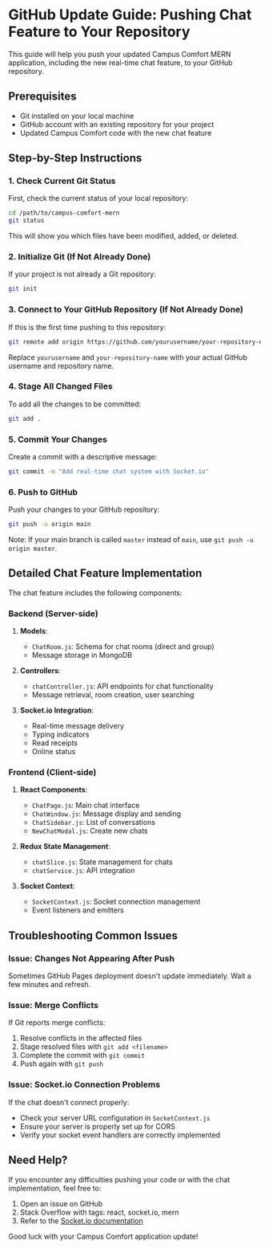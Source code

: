 # GitHub Update Guide: Pushing Chat Feature to Your Repository

This guide will help you push your updated Campus Comfort MERN application, including the new real-time chat feature, to your GitHub repository.

## Prerequisites

- Git installed on your local machine
- GitHub account with an existing repository for your project
- Updated Campus Comfort code with the new chat feature

## Step-by-Step Instructions

### 1. Check Current Git Status

First, check the current status of your local repository:

```bash
cd /path/to/campus-comfort-mern
git status
```

This will show you which files have been modified, added, or deleted.

### 2. Initialize Git (If Not Already Done)

If your project is not already a Git repository:

```bash
git init
```

### 3. Connect to Your GitHub Repository (If Not Already Done)

If this is the first time pushing to this repository:

```bash
git remote add origin https://github.com/yourusername/your-repository-name.git
```

Replace `yourusername` and `your-repository-name` with your actual GitHub username and repository name.

### 4. Stage All Changed Files

To add all the changes to be committed:

```bash
git add .
```

### 5. Commit Your Changes

Create a commit with a descriptive message:

```bash
git commit -m "Add real-time chat system with Socket.io"
```

### 6. Push to GitHub

Push your changes to your GitHub repository:

```bash
git push -u origin main
```

Note: If your main branch is called `master` instead of `main`, use `git push -u origin master`.

## Detailed Chat Feature Implementation

The chat feature includes the following components:

### Backend (Server-side)

1. **Models**:
   - `ChatRoom.js`: Schema for chat rooms (direct and group)
   - Message storage in MongoDB

2. **Controllers**:
   - `chatController.js`: API endpoints for chat functionality
   - Message retrieval, room creation, user searching

3. **Socket.io Integration**:
   - Real-time message delivery
   - Typing indicators
   - Read receipts
   - Online status

### Frontend (Client-side)

1. **React Components**:
   - `ChatPage.js`: Main chat interface
   - `ChatWindow.js`: Message display and sending
   - `ChatSidebar.js`: List of conversations
   - `NewChatModal.js`: Create new chats

2. **Redux State Management**:
   - `chatSlice.js`: State management for chats
   - `chatService.js`: API integration

3. **Socket Context**:
   - `SocketContext.js`: Socket connection management
   - Event listeners and emitters

## Troubleshooting Common Issues

### Issue: Changes Not Appearing After Push

Sometimes GitHub Pages deployment doesn't update immediately. Wait a few minutes and refresh.

### Issue: Merge Conflicts

If Git reports merge conflicts:

1. Resolve conflicts in the affected files
2. Stage resolved files with `git add <filename>`
3. Complete the commit with `git commit`
4. Push again with `git push`

### Issue: Socket.io Connection Problems

If the chat doesn't connect properly:
- Check your server URL configuration in `SocketContext.js`
- Ensure your server is properly set up for CORS
- Verify your socket event handlers are correctly implemented

## Need Help?

If you encounter any difficulties pushing your code or with the chat implementation, feel free to:

1. Open an issue on GitHub
2. Stack Overflow with tags: react, socket.io, mern
3. Refer to the [Socket.io documentation](https://socket.io/docs/v4/)

Good luck with your Campus Comfort application update! 